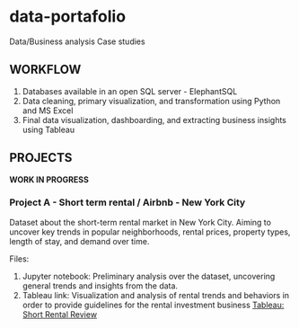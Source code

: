 # data-portafolio

Data/Business analysis Case studies

## WORKFLOW


1. Databases available in an open SQL server - ElephantSQL
2. Data cleaning, primary visualization, and transformation using Python and MS Excel
3. Final data visualization, dashboarding, and extracting business insights using Tableau


## PROJECTS
**WORK IN PROGRESS**

### Project A - Short term rental / Airbnb - New York City
Dataset about the short-term rental market in New York City. Aiming to uncover key trends in popular neighborhoods, rental prices, property types, length of stay, and demand over time.

Files:

1. Jupyter notebook: Preliminary analysis over the dataset, uncovering general trends and insights from the data.
2. Tableau link: Visualization and analysis of rental trends and behaviors in order to provide guidelines for the rental investment business
[Tableau: Short Rental Review](https://public.tableau.com/views/NYcity-ShortRentalReview/PriceReview?:language=en-US&:display_count=n&:origin=viz_share_link)
